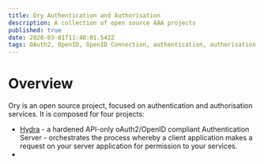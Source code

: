 ```yaml
---
title: Ory Authentication and Authorisation
description: A collection of open source AAA projects
published: true
date: 2020-03-01T11:48:01.542Z
tags: OAuth2, OpenID, OpenID Connection, authentication, authorisation
---
```


# Overview
Ory is an open source project, focused on authentication and authorisation services. It is composed for four projects:
* [Hydra](/technologies/ory/hygra) - a hardened API-only oAuth2/OpenID compliant Authentication Server - orchestrates the process whereby a client application makes a request on your server application for permission to your services.
* 